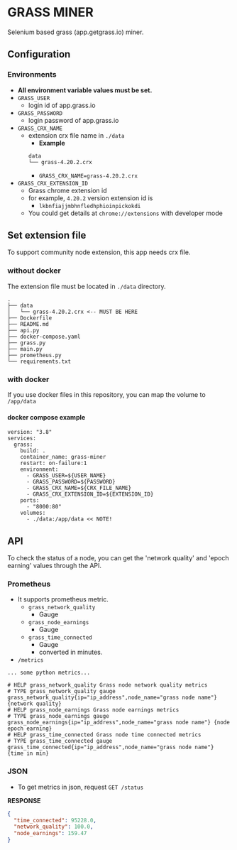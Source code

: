 # GRASS MINER

Selenium based grass (app.getgrass.io) miner.

## Configuration

### Environments

- **All environment variable values must be set.**
- `GRASS_USER`
    - login id of app.grass.io
- `GRASS_PASSWORD`
    - login password of app.grass.io
- `GRASS_CRX_NAME`
    - extension crx file name in `./data`
        - **Example**
      ```
      data
      └── grass-4.20.2.crx
      ```
        - `GRASS_CRX_NAME=grass-4.20.2.crx`
- `GRASS_CRX_EXTENSION_ID`
    - Grass chrome extension id
    - for example,  `4.20.2` version extension id is
        - `lkbnfiajjmbhnfledhphioinpickokdi`
    - You could get details at `chrome://extensions` with developer mode

## Set extension file

To support community node extension, this app needs crx file.

### without docker

The extension file must be located in `./data` directory.

```
.
├── data
│   └── grass-4.20.2.crx <-- MUST BE HERE
├── Dockerfile
├── README.md
├── api.py
├── docker-compose.yaml
├── grass.py
├── main.py
├── prometheus.py
└── requirements.txt

```

### with docker

If you use docker files in this repository, you can map the volume to `/app/data`

#### docker compose example

```docker-compose
version: "3.8"
services:
  grass:
    build: .
    container_name: grass-miner
    restart: on-failure:1
    environment:
      - GRASS_USER=${USER_NAME}
      - GRASS_PASSWORD=${PASSWORD}
      - GRASS_CRX_NAME=${CRX_FILE_NAME}
      - GRASS_CRX_EXTENSION_ID=${EXTENSION_ID}
    ports:
      - "8000:80"
    volumes:
      - ./data:/app/data << NOTE!
```

## API

To check the status of a node, you can get the 'network quality' and 'epoch earning' values through the API.

### Prometheus

- It supports prometheus metric.
    - `grass_network_quality`
        - Gauge
    - `grass_node_earnings`
        - Gauge
    - `grass_time_connected`
        - Gauge
        - converted in minutes.
- `/metrics`

```
... some python metrics...

# HELP grass_network_quality Grass node network quality metrics
# TYPE grass_network_quality gauge
grass_network_quality{ip="ip_address",node_name="grass node name"} {network quality}
# HELP grass_node_earnings Grass node earnings metrics
# TYPE grass_node_earnings gauge
grass_node_earnings{ip="ip_address",node_name="grass node name"} {node epoch earning}
# HELP grass_time_connected Grass node time connected metrics
# TYPE grass_time_connected gauge
grass_time_connected{ip="ip_address",node_name="grass node name"} {time in min}
```

### JSON

- To get metrics in json, request `GET /status`

**RESPONSE**

```json
{
  "time_connected": 95228.0,
  "network_quality": 100.0,
  "node_earnings": 159.47
}
```